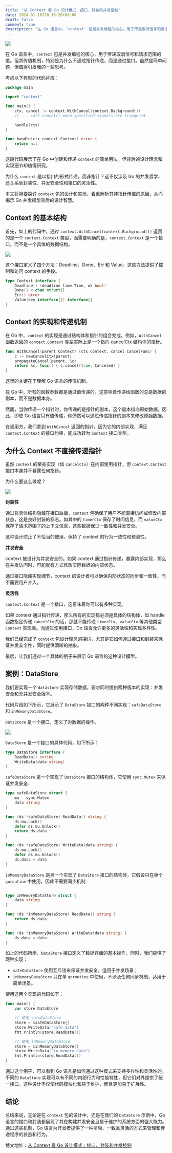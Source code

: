 ```yaml
---
title: "从 Context 看 Go 设计模式：接口、封装和并发控制"
date: 2024-01-16T20:10:26+08:00
draft: false
comment: true
description: "在 Go 语言中，`context` 包是并发编程的核心，用于传递取消信号和请求范围的值。但其传值机制，特别是为什么不通过指针传递，而是通过接口。虽然是简单问题，但值得引发我的一些思考。"
---
```


![](https://cdn.jsdelivr.net/gh/poloxue/images@2024-01/2024-01-16-context-design-pattern-in-golang-01.png)

在 Go 语言中，`context` 包是并发编程的核心，用于传递取消信号和请求范围的值。但其传值机制，特别是为什么不通过指针传递，而是通过接口。虽然是简单问题，但值得引发我的一些思考。

考虑以下典型的代码片段：

```go
package main

import "context"

func main() {
    ctx, cancel := context.WithCancel(context.Background())
    // ... call cancel() when specified signals are triggered

    handle(ctx)
}

func handle(ctx context.Context) error {
    return nil
}
```

这段代码展示了在 Go 中创建和传递 `context` 的简单用法。但背后的设计理念和实现细节却值得研究。

为什么 `context` 是以接口的形式传递，而非指针？这不仅涉及 Go 的并发哲学，还关系到封装性、并发安全性和接口的灵活性。

本文将简要探讨 `context` 包的设计和实现，着重解析其非指针传值的原因，从而揭示 Go 并发模型背后的设计智慧。

## Context 的基本结构

首先，如上的代码中，通过 `context.WithCancel(context.Background())` 返回的是一个 `context.Context` 类型，而需要明确的是，`context.Context` 是一个接口，而不是一个具体的数据结构。

![](https://cdn.jsdelivr.net/gh/poloxue/images@2024-01/2024-01-16-context-design-pattern-in-golang-02.png)


这个接口定义了四个方法：Deadline、Done、Err 和 Value。这些方法提供了控制和访问 context 的手段。

```go
type Context interface {
    Deadline() (deadline time.Time, ok bool)
    Done() <-chan struct{}
    Err() error
    Value(key interface{}) interface{}
}
```

## Context 的实现和传递机制

在 Go 中，`context` 的实现是通过结构体和指针的组合完成。例如，`WithCancel` 函数返回的 `context.Context` 类型实际上是一个指向 cancelCtx 结构体的指针。

```go
func WithCancel(parent Context) (ctx Context, cancel CancelFunc) {
    c := newCancelCtx(parent)
    propagateCancel(parent, &c)
    return &c, func() { c.cancel(true, Canceled) }
}
```

这里的关键在于理解 Go 语言的传值机制。

在 Go 中，所有的函数参数都是通过值传递的。这意味着传递给函数的总是数据的副本，而不是数据本身。

然而，当你传递一个指针时，你传递的是指针的副本，这个副本指向原始数据。因此，即使 Go 语言只有值传递，你仍然可以通过传递指针的副本来修改原始数据。

在调用方，我们拿到 `WithCancel` 返回的指针，因为它的内部实现，满足 `context.Context` 的接口约束，能成功转为 `Context` 接口类型。
## 为什么 Context 不直接传递指针

虽然 `context` 的某些实现（如 `cancelCtx`）在内部使用指针，但 `context.Context` 接口本身并不暴露任何指针。

为什么要这么做呢？

![](https://cdn.jsdelivr.net/gh/poloxue/images@2024-01/2024-01-16-context-design-pattern-in-golang-03.png)

**封装性**

通过将具体结构隐藏在接口后面，`context` 包确保了用户不能直接访问或修改内部状态，这是良好封装的标志。如其中的 `timerCtx` 保存了时间信息，而 `valueCtx` 保存了请求范围了的上下文信息，这些数据保证一致性和并发安全。

这种设计防止了不恰当的使用，保持了 context 的行为一致性和预测性。

**并发安全**

context 被设计为并发安全的。如果 context 通过指针传递，暴露内部实现，那么在并发访问时，可能就有方式修改实际数据的内部状态。

通过接口隐藏实现细节，context 的设计者可以确保内部状态的同步和一致性，而不需要用户介入。

**灵活性**

`context.Context` 是一个接口，这意味着你可以有多种实现。

如果 context 通过指针传递，那么所有的实现都必须是具体的结构体，如 handle 函数指定传递 `cancelCtx` 的话，那就不能传递 `timerCtx`、`valueCtx` 等其他类型 `Context` 实现类。而通过使用接口，Go 语言允许更多的灵活性和实现多样性。

我们已经完成了 `context` 包设计理念的探讨，尤其是它如何通过接口和封装来保证并发安全性，同时提供清晰的抽象。

最后，让我们通过一个具体的例子来展示 Go 语言的这种设计模型。
## 案例：DataStore

我们要实现一个 `datastore` 实现存储数据，要求同时提供两种版本的实现：并发安全和无并发安全版本。

代码片段如下所示，它展示了 `DataStore` 接口的两种不同实现：`safeDataStore` 和 `inMemoryDataStore`。

`DataStore` 是一个接口，定义了对数据的操作。

![](https://cdn.jsdelivr.net/gh/poloxue/images@2024-01/2024-01-16-context-design-pattern-in-golang-04.png)

`DataStore` 是一个接口的具体代码，如下所示：
```go
type DataStore interface {
	ReadData() string
	WriteData(data string)
}
```

`safeDataStore` 是一个实现了 `DataStore` 接口的结构体，它使用 `sync.Mutex` 来保证并发安全.
```go
type safeDataStore struct {
	mu   sync.Mutex
	data string
}

func (ds *safeDataStore) ReadData() string {
	ds.mu.Lock()
	defer ds.mu.Unlock()
	return ds.data
}

func (ds *safeDataStore) WriteData(data string) {
	ds.mu.Lock()
	defer ds.mu.Unlock()
	ds.data = data
}
```

`inMemoryDataStore` 是另一个实现了 `DataStore` 接口的结构体，它假设只在单个 `goroutine` 中使用，因此不需要同步机制
```go

type inMemoryDataStore struct {
	data string
}

func (ds *inMemoryDataStore) ReadData() string {
	return ds.data
}

func (ds *inMemoryDataStore) WriteData(data string) {
	ds.data = data
}
```

如上的代码所示，`DataStore` 接口定义了数据存储的基本操作。同时，我们提供了两种实现：
- `safeDataStore` 使用互斥锁来保证并发安全，适用于并发场景；
- `inMemoryDataStore` 只在单 `goroutine` 中使用，不涉及任何同步机制，适用于简单场景。


使用这两个实现的代码如下：
```go
func main() {
	var store DataStore

	// 使用 safeDataStore
	store = &safeDataStore{}
	store.WriteData("safe data")
	fmt.Println(store.ReadData())

	// 使用 inMemoryDataStore
	store = &inMemoryDataStore{}
	store.WriteData("in-memory data")
	fmt.Println(store.ReadData())
}
```



通过这个例子，可以看到 Go 语言是如何通过这种模式来支持多样性和灵活性的。不同的 `DataStore` 实现可以有不同的内部行为和性能特性，但它们对外提供了统一接口。这种设计不仅使代码模块化和易于维护，而且更加易于扩展性。

## 结论

总结来说，无论是在 `context` 包的设计中，还是在我们的 `DataStore` 示例中，Go 语言的接口和封装都展现了其在构建并发安全且易于维护的系统方面的强大能力。通过这些机制，Go 语言为开发者提供了一种清晰、一致且灵活的方式来管理和传递程序的状态和行为。

博文地址：[从 Context 看 Go 设计模式：接口、封装和并发控制](https://www.poloxue.com/posts/2024-01-16-context-design-pattern-in-golang/)
